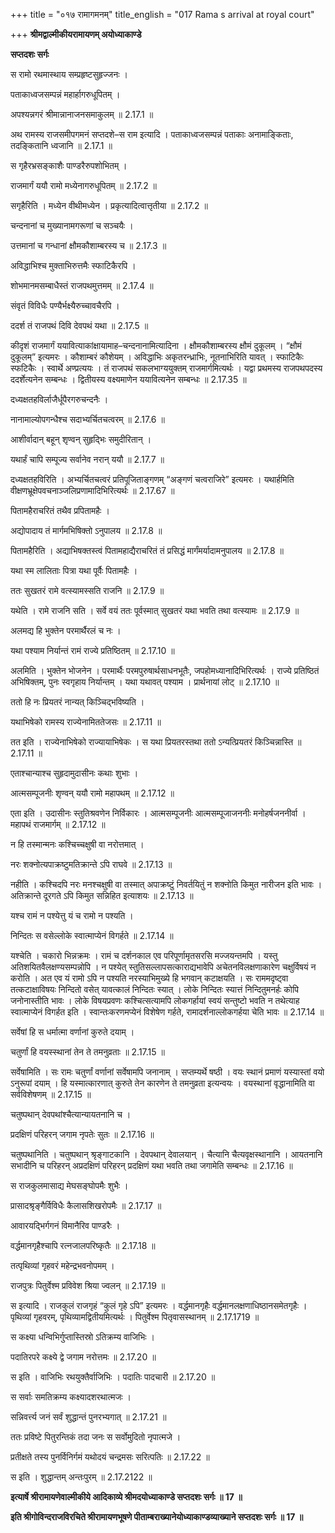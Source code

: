 +++
title = "०१७ रामागमनम्"
title_english = "017 Rama s arrival at royal court"

+++
**श्रीमद्वाल्मीकीयरामायणम् अयोध्याकाण्डे**

**सप्तदशः सर्गः**

स रामो रथमास्थाय सम्प्रहृष्टसुहृज्जनः ।

पताकाध्वजसम्पन्नं महार्हागरुधूपितम् ।

अपश्यन्नगरं श्रीमान्नानाजनसमाकुलम् ॥ 2.17.1 ॥

अथ रामस्य राजसमीपगमनं सप्तदशे–स राम इत्यादि । पताकाध्वजसम्पन्नं पताकाः अनामाङ्किताः, तदङ्कितानि ध्वजानि ॥ 2.17.1 ॥

स गृहैरभ्रसङ्काशैः पाण्डरैरुपशोभितम् ।

राजमार्गं ययौ रामो मध्येनागरुधूपितम् ॥ 2.17.2 ॥

सगृहैरिति । मध्येन वीथीमध्येन । प्रकृत्यादित्वात्तृतीया ॥ 2.17.2 ॥

चन्दनानां च मुख्यानामगरूणां च सञ्चयैः ।

उत्तमानां च गन्धानां क्षौमकौशाम्बरस्य च ॥ 2.17.3 ॥

अविद्धाभिश्च मुक्ताभिरुत्तमैः स्फाटिकैरपि ।

शोभमानमसम्बाधैस्तं राजपथमुत्तमम् ॥ 2.17.4 ॥

संवृतं विविधैः पण्यैर्भक्ष्यैरुच्चावचैरपि ।

ददर्श तं राजपथं दिवि देवपथं यथा ॥ 2.17.5 ॥

कीदृशं राजमार्गं ययावित्याकांक्षायामाह–चन्दनानामित्यादिना । क्षौमकौशाम्बरस्य क्षौमं दुकूलम् । “क्षौमं दुकूलम्” इत्यमरः । कौशाम्बरं कौशेयम् । अविद्धाभिः अकृतरन्ध्राभिः, नूतनाभिरिति यावत् । स्फाटिकैः स्फटिकैः । स्वार्थे अण्प्रत्ययः । तं राजपथं सकलभाग्ययुक्तम् राजमार्गमित्यर्थः । यद्वा प्रथमस्य राजपथपदस्य ददर्शेत्यनेन सम्बन्धः । द्वितीयस्य वक्ष्यमाणेन ययावित्यनेन सम्बन्धः ॥ 2.17.35 ॥

दध्यक्षतहविर्लाजैर्धूपैरगरुचन्दनैः ।

नानामाल्योपगन्धैश्च सदाभ्यर्चितचत्वरम् ॥ 2.17.6 ॥

आशीर्वादान् बहून् शृण्वन् सुहृद्भिः समुदीरितान् ।

यथार्हं चापि सम्पूज्य सर्वानेव नरान् ययौ ॥ 2.17.7 ॥

दध्यक्षतहविरिति । अभ्यर्चितचत्वरं प्रतिपूजिताङ्गणम् “अङ्गणं चत्वराजिरे” इत्यमरः । यथार्हमिति वीक्षणभ्रूक्षेपवचनाञ्जलिप्रणामादिभिरित्यर्थः ॥ 2.17.67 ॥

पितामहैराचरितं तथैव प्रपितामहैः ।

अद्योपादाय तं मार्गमभिषिक्तो ऽनुपालय ॥ 2.17.8 ॥

पितामहैरिति । अद्याभिषक्तस्त्वं पितामहाद्यैराचरितं तं प्रसिद्धं मार्गंमर्यादामनुपालय ॥ 2.17.8 ॥

यथा स्म लालिताः पित्रा यथा पूर्वैः पितामहैः ।

ततः सुखतरं रामे वत्स्यामस्सति राजनि ॥ 2.17.9 ॥

यथेति । रामे राजनि सति । सर्वे वयं ततः पूर्वस्मात् सुखतरं यथा भवति तथा वत्स्यामः ॥ 2.17.9 ॥

अलमद्य हि भुक्तेन परमार्थैरलं च नः ।

यथा पश्याम निर्यान्तं रामं राज्ये प्रतिष्ठितम् ॥ 2.17.10 ॥

अलमिति । भुक्तेन भोजनेन । परमार्थैः परमपुरुषार्थसाधनभूतैः, जपहोमध्यानादिभिरित्यर्थः । राज्ये प्रतिष्ठितं अभिषिक्तम्, पुनः स्वगृहाय निर्यान्तम् । यथा यथावत् पश्याम । प्रार्थनायां लोट् ॥ 2.17.10 ॥

ततो हि नः प्रियतरं नान्यत् किञ्चिद्भविष्यति ।

यथाभिषेको रामस्य राज्येनामिततेजसः ॥ 2.17.11 ॥

तत इति । राज्येनाभिषेको राज्यायाभिषेकः । स यथा प्रियतरस्तथा ततो ऽन्यत्प्रियतरं किञ्चिन्नास्ति ॥ 2.17.11 ॥

एताश्चान्याश्च सुहृदामुदासीनः कथाः शुभाः ।

आत्मसम्पूजनीः शृण्वन् ययौ रामो महापथम् ॥ 2.17.12 ॥

एता इति । उदासीनः स्तुतिश्रवणेन निर्विकारः । आत्मसम्पूजनीः आत्मसम्पूजाजननीः मनोहर्षजननीर्वा । महापथं राजमार्गम् ॥ 2.17.12 ॥

न हि तस्मान्मनः कश्चिच्चक्षुषी वा नरोत्तमात् ।

नरः शक्नोत्यपाक्रष्टुमतिक्रान्ते ऽपि राघवे ॥ 2.17.13 ॥

नहीति । कश्चिदपि नरः मनश्चक्षुषी वा तस्मात् अपाक्रष्टुं निवर्तयितुं न शक्नोति किमुत नारीजन इति भावः । अतिक्रान्ते दूरगते ऽपि किमुत सन्निहित इत्याशयः ॥ 2.17.13 ॥

यश्च रामं न पश्येत्तु यं च रामो न पश्यति ।

निन्दितः स वसेल्लोके स्वात्माप्येनं विगर्हते ॥ 2.17.14 ॥

यश्चेति । चकारो भिन्नक्रमः । रामं च दर्शनकाल एव परिपूर्णामृतसरसि मज्जयन्तमपि । यस्तु अतिशयितवैलक्षण्यसम्पन्नोपि । न पश्येत् स्तुतिसल्लापसत्काराद्यभावेपि अचेतनविलक्षणाकारेण चक्षुर्विषयं न करोति । अत एव यं रामो ऽपि न पश्यति नरस्याभिमुख्ये हि भगवान् कटाक्षयति । सः राममदृष्ट्वा तत्कटाक्षाविषयः निन्दितो वसेत् यावत्कालं निन्दितः स्यात् । लोके निन्दितः स्यात्तं निन्दितुमनर्हः कोपि जनोनास्तीति भावः । लोके विषयप्रवणः कश्चित्सत्यामपि लोकगर्हायां स्वयं सन्तुष्टो भवति न तथेत्याह स्वात्माप्येनं विगर्हत इति । स्वान्तःकरणमप्येनं विशेषेण गर्हते, रामादर्शनाल्लोकगर्हया चेति भावः ॥ 2.17.14 ॥

सर्वेषां हि स धर्मात्मा वर्णानां कुरुते दयाम् ।

चतुर्णां हि वयस्स्थानां तेन ते तमनुव्रताः ॥ 2.17.15 ॥

सर्वेषामिति । सः रामः चतुर्णां वर्णानां सर्वेषामपि जनानाम् । सप्तम्यर्थे षष्ठी । वयः स्थानं प्रमाणं यस्यास्तां वयो ऽनुरूपां दयाम् । हि यस्मात्कारणात् कुरुते तेन कारणेन ते तमनुव्रता इत्यन्वयः । वयस्थानां वृद्धानामिति वा सर्वविशेषणम् ॥ 2.17.15 ॥

चतुष्पथान् देवपथांश्चैत्यान्यायतनानि च ।

प्रदक्षिणं परिहरन् जगाम नृपतेः सुतः ॥ 2.17.16 ॥

चतुष्पथानिति । चतुष्पथान् श्रृङ्गाटकानि । देवपथान् देवालयान् । चैत्यानि चैत्यवृक्षस्थानानि । आयतनानि सभादीनि च परिहरन् अप्रदक्षिणं परिहरन् प्रदक्षिणं यथा भवति तथा जगामेति सम्बन्धः ॥ 2.17.16 ॥

स राजकुलमासाद्य मेघसङ्घोपमैः शुभैः ।

प्रासादश्रृङ्गैर्विविधैः कैलासशिखरोपमैः ॥ 2.17.17 ॥

आवारयद्भिर्गगनं विमानैरिव पाण्डरैः ।

वर्द्धमानगृहैश्चापि रत्नजालपरिष्कृतैः ॥ 2.17.18 ॥

तत्पृथिव्यां गृहवरं महेन्द्रभवनोपमम् ।

राजपुत्रः पितुर्वेश्म प्रविवेश श्रिया ज्वलन् ॥ 2.17.19 ॥

स इत्यादि । राजकुलं राजगृहं “कुलं गृहे ऽपि” इत्यमरः । वर्द्धमानगृहैः वर्द्धमानलक्षणाधिष्ठानसमेतगृहैः । पृथिव्यां गृहवरम्, पृथिव्यामद्वितीयमित्यर्थः । पितुर्वेश्म पितृवासस्थानम् ॥ 2.17.1719 ॥

स कक्ष्या धन्विभिर्गुप्तास्तिस्रो ऽतिक्रम्य वाजिभिः ।

पदातिरपरे कक्ष्ये द्वे जगाम नरोत्तमः ॥ 2.17.20 ॥

स इति । वाजिभिः रथयुक्तैर्वाजिभिः । पदातिः पादचारी ॥ 2.17.20 ॥

स सर्वाः समतिक्रम्य कक्ष्यादशरथात्मजः ।

सन्निवर्त्त्य जनं सर्वं शुद्धान्तं पुनरभ्यगात् ॥ 2.17.21 ॥

ततः प्रविष्टे पितुरन्तिकं तदा जनः स सर्वोमुदितो नृपात्मजे ।

प्रतीक्षते तस्य पुनर्विनिर्गमं यथोदयं चन्द्रमसः सरित्पतिः ॥ 2.17.22 ॥

स इति । शुद्धान्तम् अन्तःपुरम् ॥ 2.17.2122 ॥

**इत्यार्षे श्रीरामायणेवाल्मीकीये आदिकाव्ये श्रीमदयोध्याकाण्डे सप्तदशः सर्गः ॥ 17 ॥**

**इति श्रीगोविन्दराजविरचिते श्रीरामायणभूषणे पीताम्बराख्यानेयोध्याकाण्डव्याख्याने सप्तदशः सर्गः ॥ 17 ॥**
